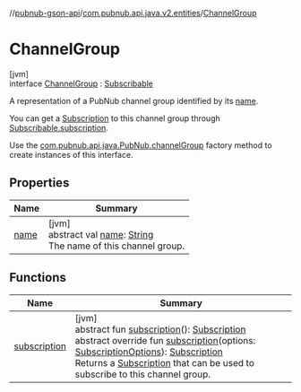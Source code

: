 //[pubnub-gson-api](../../../index.md)/[com.pubnub.api.java.v2.entities](../index.md)/[ChannelGroup](index.md)

# ChannelGroup

[jvm]\
interface [ChannelGroup](index.md) : [Subscribable](../-subscribable/index.md)

A representation of a PubNub channel group identified by its [name](name.md).

You can get a [Subscription](../../com.pubnub.api.java.v2.subscriptions/-subscription/index.md) to this channel group through [Subscribable.subscription](../-subscribable/subscription.md).

Use the [com.pubnub.api.java.PubNub.channelGroup](../../com.pubnub.api.java/-pub-nub/channel-group.md) factory method to create instances of this interface.

## Properties

| Name | Summary |
|---|---|
| [name](name.md) | [jvm]<br>abstract val [name](name.md): [String](https://kotlinlang.org/api/latest/jvm/stdlib/kotlin-stdlib/kotlin/-string/index.html)<br>The name of this channel group. |

## Functions

| Name | Summary |
|---|---|
| [subscription](subscription.md) | [jvm]<br>abstract fun [subscription](subscription.md)(): [Subscription](../../com.pubnub.api.java.v2.subscriptions/-subscription/index.md)<br>abstract override fun [subscription](subscription.md)(options: [SubscriptionOptions](../../../../../pubnub-kotlin/pubnub-kotlin-core-api/pubnub-kotlin-core-api/com.pubnub.api.v2.subscriptions/-subscription-options/index.md)): [Subscription](../../com.pubnub.api.java.v2.subscriptions/-subscription/index.md)<br>Returns a [Subscription](../../com.pubnub.api.java.v2.subscriptions/-subscription/index.md) that can be used to subscribe to this channel group. |
